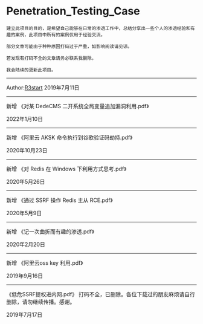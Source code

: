
# Penetration_Testing_Case



    建立此项目的目的，是希望自己能够在日常的渗透工作中，总结分享出一些个人的渗透经验和有趣的案例，此项目中所有的案例仅用于经验交流。
    
    部分文章可能由于种种原因打码过于严重，如影响阅读请见谅。
    
    若发现有打码不全的文章请务必联系我删除。
    
    我会陆续的更新此项目。


---

Author:[R3start](https://R3start.net/)  2019年7月11日

---

新增 《对某 DedeCMS 二开系统全局变量追加漏洞利用.pdf》

2022年1月10日

---

新增 《阿里云 AKSK 命令执行到谷歌验证码劫持.pdf》

2020年10月23日

---

新增 《对 Redis 在 Windows 下利用方式思考.pdf》

2020年5月26日

---

新增 《通过 SSRF 操作 Redis 主从 RCE.pdf》

2020年5月9日

---

新增 《记一次曲折而有趣的渗透.pdf》

2020年2月20日

---

新增 《阿里云oss key 利用.pdf》

2019年9月16日

---

《低危SSRF提权进内网.pdf》 打码不全，已删除。各位下载过的朋友麻烦请自行删除，请勿继续传播。感谢。

2019年7月17日







